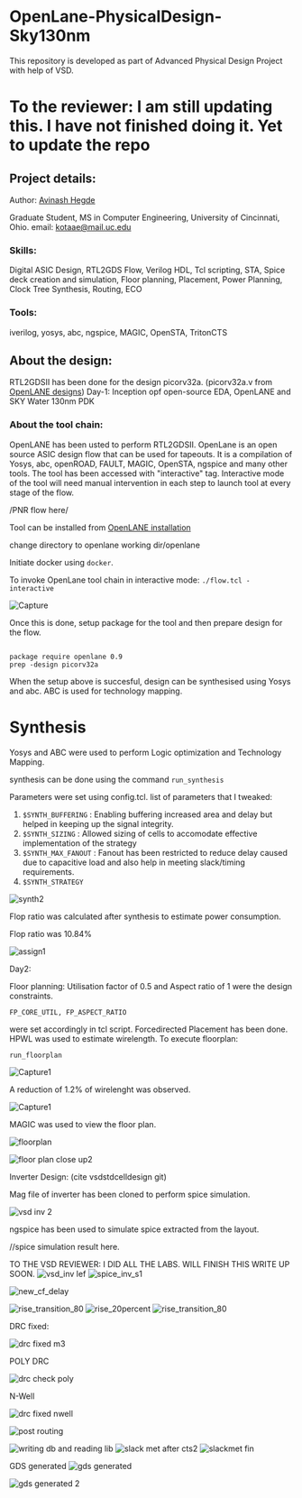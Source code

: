 # OpenLane-PhysicalDesign-Sky130nm
This repository is developed as part of Advanced Physical Design Project with help of VSD.
# To the reviewer: I am still updating this. I have not finished doing it. Yet to update the repo

## Project details: 
Author: [Avinash Hegde](https://www.linkedin.com/in/avinashhegdek/)

Graduate Student, MS in Computer Engineering,
University of Cincinnati, Ohio.
email: kotaae@mail.uc.edu 

### Skills:
Digital ASIC Design, RTL2GDS Flow, Verilog HDL, Tcl scripting, STA, Spice deck creation and simulation, Floor planning, Placement, Power Planning, Clock Tree Synthesis, Routing, ECO

### Tools:
iverilog, yosys, abc, ngspice, MAGIC, OpenSTA, TritonCTS

## About the design:
RTL2GDSII has been done for the design picorv32a. (picorv32a.v from [OpenLANE designs](https://github.com/The-OpenROAD-Project/OpenLane/tree/master/designs/picorv32a/src))
Day-1: Inception opf open-source EDA, OpenLANE and SKY Water 130nm PDK

### About the tool chain:
OpenLANE has been usted to perform RTL2GDSII. OpenLane is an open source ASIC design flow that can be used for tapeouts. It is a compilation of Yosys, abc, openROAD, FAULT, MAGIC, OpenSTA, ngspice and many other tools.
The tool has been accessed with "interactive" tag. Interactive mode of the tool will need manual intervention in each step to launch tool at every stage of the flow. 

/PNR flow here/

Tool can be installed from [OpenLANE installation](https://github.com/The-OpenROAD-Project/OpenLane)

change directory to openlane working dir/openlane

Initiate docker using `docker`.

To invoke OpenLane tool chain in interactive mode: `./flow.tcl - interactive`

![Capture](https://github.com/avinash1612/OpenLane-PhysicalDesign-Sky130nm/assets/56393465/d385c6f6-24a4-4f1b-b162-4e980671cf39)

Once this is done, setup package for the tool and then prepare design for the flow. 
````

package require openlane 0.9
prep -design picorv32a
````

When the setup above is succesful, design can be synthesised using Yosys and abc. ABC is used for technology mapping.
# Synthesis

Yosys and ABC were used to perform Logic optimization and Technology Mapping.

synthesis can be done using the command `run_synthesis`

Parameters were set using config.tcl.
list of parameters that I tweaked:
  1. `$SYNTH_BUFFERING` : Enabling buffering increased area and delay but helped in keeping up the signal integrity.
  2. `$SYNTH_SIZING` : Allowed sizing of cells to accomodate effective implementation of the strategy
  3. `$SYNTH_MAX_FANOUT` : Fanout has been restricted to reduce delay caused due to capacitive load and also help in meeting slack/timing requirements.
  4. `$SYNTH_STRATEGY`
  

![synth2](https://github.com/avinash1612/OpenLane-PhysicalDesign-Sky130nm/assets/56393465/14ac00df-eb27-45f3-b4d4-60c18e47fc22)


Flop ratio was calculated after synthesis to estimate power consumption. 

Flop ratio was 10.84%

![assign1](https://github.com/avinash1612/OpenLane-PhysicalDesign-Sky130nm/assets/56393465/afd5387d-4c06-40c5-afb5-807a071cb3bf)

Day2: 

Floor planning:
Utilisation factor of 0.5 and Aspect ratio of 1 were the design constraints.
```
FP_CORE_UTIL, FP_ASPECT_RATIO
```
were set accordingly in tcl script.
Forcedirected Placement has been done. HPWL was used to estimate wirelength.
To execute floorplan:
```
run_floorplan
```
![Capture1](https://github.com/avinash1612/OpenLane-PhysicalDesign-Sky130nm/assets/56393465/8c29b181-3365-4a70-a67a-e4edbade20c4)

A reduction of 1.2% of wirelenght was observed.

![Capture1](https://github.com/avinash1612/OpenLane-PhysicalDesign-Sky130nm/assets/56393465/a16aff16-130d-4641-812b-5cf48a23c2b4)

MAGIC was used to view the floor plan.

![floorplan](https://github.com/avinash1612/OpenLane-PhysicalDesign-Sky130nm/assets/56393465/d527b866-0578-4092-8666-d413f8e76654)

![floor plan close up2](https://github.com/avinash1612/OpenLane-PhysicalDesign-Sky130nm/assets/56393465/a26ef6e4-3fb3-41ce-b110-d46ec840e74b)

Inverter Design: (cite vsdstdcelldesign git)

Mag file of inverter has been cloned to perform spice simulation. 

![vsd inv 2](https://github.com/avinash1612/OpenLane-PhysicalDesign-Sky130nm/assets/56393465/c435c317-9194-40b9-bae5-64e38f901c28)

ngspice has been used to simulate spice extracted from the layout. 

//spice simulation result here.

TO THE VSD REVIEWER: I DID ALL THE LABS. WILL FINISH THIS WRITE UP SOON.
![vsd_inv lef](https://github.com/avinash1612/OpenLane-PhysicalDesign-Sky130nm/assets/56393465/3f882f6f-2f52-438d-92d9-7590df2fa854)
![spice_inv_s1](https://github.com/avinash1612/OpenLane-PhysicalDesign-Sky130nm/assets/56393465/7d6db82c-548b-4db2-9ccb-6b530df5adba)

![new_cf_delay](https://github.com/avinash1612/OpenLane-PhysicalDesign-Sky130nm/assets/56393465/c45ee8f8-62c7-4116-b721-1759cdf94718)

![rise_transition_80](https://github.com/avinash1612/OpenLane-PhysicalDesign-Sky130nm/assets/56393465/90dad95a-afb3-4e6a-8581-7df0b8ec9ba4)
![rise_20percent](https://github.com/avinash1612/OpenLane-PhysicalDesign-Sky130nm/assets/56393465/13919d41-582e-4249-bbf3-4c0376492a27)
![rise_transition_80](https://github.com/avinash1612/OpenLane-PhysicalDesign-Sky130nm/assets/56393465/2b6b7b94-ef62-4436-8d53-f605e0f87ad2)

DRC fixed:

![drc fixed m3](https://github.com/avinash1612/OpenLane-PhysicalDesign-Sky130nm/assets/56393465/37889393-8253-434e-abbb-a0abbab0f032)


POLY DRC


![drc check poly](https://github.com/avinash1612/OpenLane-PhysicalDesign-Sky130nm/assets/56393465/52d66496-302d-43ca-b914-a29a7583ef56)


N-Well


![drc fixed nwell](https://github.com/avinash1612/OpenLane-PhysicalDesign-Sky130nm/assets/56393465/a3e9914d-624f-4c1c-b7ff-5593cf714fe5)


![post routing](https://github.com/avinash1612/OpenLane-PhysicalDesign-Sky130nm/assets/56393465/164b6481-2175-4720-a952-120a710c9c3a)

![writing db and reading lib](https://github.com/avinash1612/OpenLane-PhysicalDesign-Sky130nm/assets/56393465/7804650b-7c09-4861-8f4a-212d34b3397a)
![slack met after cts2](https://github.com/avinash1612/OpenLane-PhysicalDesign-Sky130nm/assets/56393465/8e7b8703-e628-4acb-a657-e0e443cca33a)
![slackmet fin](https://github.com/avinash1612/OpenLane-PhysicalDesign-Sky130nm/assets/56393465/df943936-88e5-4cfe-ad62-d2b316a21858)


GDS generated
![gds generated](https://github.com/avinash1612/OpenLane-PhysicalDesign-Sky130nm/assets/56393465/a9569b6e-daf7-40d8-b006-3c8001934069)


![gds generated 2](https://github.com/avinash1612/OpenLane-PhysicalDesign-Sky130nm/assets/56393465/ea542e65-b9fb-4e12-ab97-1ead85d20ede)






